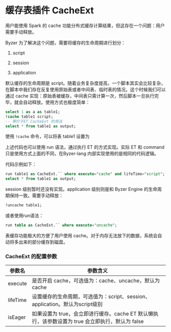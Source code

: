 # 缓存表插件 CacheExt

用户能使用 Spark 的 cache 功能分布式缓存计算结果，但这存在一个问题：用户需要手动释放。

Byzer 为了解决这个问题，需要将缓存的生命周期进行划分：

1. script

2. session

3. application

默认缓存的生命周期是 script。随着业务复杂度提高，一个脚本其实会比较复杂，在脚本中我们存在反复使用原始表或者中间表、临时表的情况。这个时候我们可以通过 cache 实现：原始表被缓存，中间表只需计算一次，然后脚本一旦执行完毕，就会自动释放。使用方式也极度简单：

```sql
select 1 as a as table1;
!cache table1 script;
-- 等价于ET CacheExt 的用法
select * from table1 as output;
```

使用 `!cache` 命令，可以将表 table1 设置为

上述代码也可以使用 run 语法，通过执行 ET 的方式实现。实际 ET 和 command 只是使用方式上面的不同，在Byzer-lang 内部实现使用的是相同的代码逻辑。

代码示例如下：

```sql
run table1 as CacheExt.`` where execute="cache" and lifeTime="script";
select * from table1 as output;
```

session 级别暂时还没有实现。application 级别则是和 Byzer Engine 的生命周期保持一致。需要手动释放：

```sql
!uncache table1;
```

或者使用run语法：
```sql
run table as CacheExt.`` where execute="uncache";
```

表缓存功能极大的方便了用户使用 cache。对于内存无法放下的数据，系统会自动将多出来的部分缓存到磁盘。


### CacheExt 的配置参数

| 参数名  |  参数含义 |
|---|---|
| execute | 是否开启 cache，可选值为：cache、uncache，默认为 cache |
| lifeTime | 设置缓存的生命周期，可选值为：script、session、application。默认为script级别 |
| isEager | 如果设置为 true，会立即进行缓存。cache ET 默认懒执行，该参数设置为 true 会立即执行，默认为 false |
